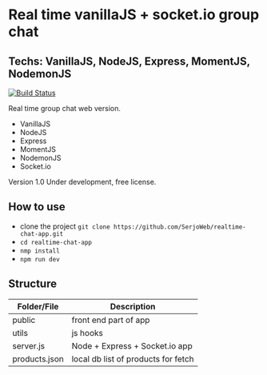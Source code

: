 # Real time vanillaJS + socket.io group chat
## Techs: VanillaJS, NodeJS, Express, MomentJS, NodemonJS

[![Build Status](https://travis-ci.org/joemccann/dillinger.svg?branch=master)](https://travis-ci.org/joemccann/dillinger)

Real time group chat web version.

- VanillaJS
- NodeJS
- Express
- MomentJS
- NodemonJS
- Socket.io

Version 1.0
Under development, free license.

## How to use

- clone the project ``` git clone https://github.com/SerjoWeb/realtime-chat-app.git ```
- ``` cd realtime-chat-app ```
- ``` nmp install ```
- ``` npm run dev ```

## Structure

| Folder/File | Description |
| ------ | ------ |
| public | front end part of app |
| utils | js hooks |
| server.js | Node + Express + Socket.io app |
| products.json | local db list of products for fetch |